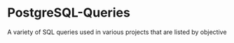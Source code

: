 # PostgreSQL-Queries
A variety of SQL queries used in various projects that are listed by objective
